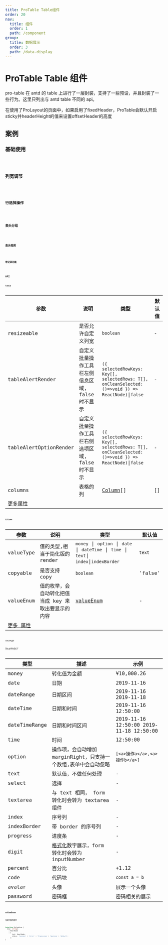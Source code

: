 ```yaml
---
title: ProTable Table组件
order: 20
nav:
  title: 组件
  order: 1
  path: /component
group:
  title: 数据展示
  order: 3
  path: /data-display
---
```


# ProTable Table 组件

pro-table 在 antd 的 table 上进行了一层封装，支持了一些预设，并且封装了一些行为。这里只列出与 antd table 不同的 api。

<Alert type="warning">
在使用了ProLayout的页面中，如果启用了fixedHeader，ProTable会默认开启sticky并headerHeight的值来设置offsetHeader的高度
</Alert>

## 案例

### 基础使用

<code src="./demos/basic.tsx" />

### 列宽调节

<code src="./demos/resize-columns.tsx" />

### 行选择操作

<code src="./demos/row-selector.tsx" />

### 表头分组

<code src="./demos/header-group.tsx" />

### 表头吸附

<code src="./demos/with-sticky.tsx" />

### 带记录功能

<code src="./demos/with-record.tsx" />

## API

### Table

| 参数 | 说明 | 类型 | 默认值 |
| --- | --- | --- | --- |
| resizeable | 是否允许自定义列宽 | `boolean` | - |
| tableAlertRender | 自定义批量操作工具栏左侧信息区域, false 时不显示 | `({ selectedRowKeys: Key[], selectedRows: T[], onCleanSelected: ()=>void }) => ReactNode)`\|`false` | - |
| tableAlertOptionRender | 自定义批量操作工具栏右侧选项区域, false 时不显示 | `({ selectedRowKeys: Key[], selectedRows: T[], onCleanSelected: ()=>void }) => ReactNode)`\|`false` | - |
| columns | 表格的列 | [Column](#column)[] | [] |
| [更多属性 ](https://ant.design/components/table-cn/#API) |  |  |  |

### Column

| 参数 | 说明 | 类型 | 默认值 |
| --- | --- | --- | --- |
| valueType | 值的类型,相当于简化版的 render | `money` \| `option` \| `date` \| `dateTime` \| `time` \| `text`\| `index`\|`indexBorder` | `text` |
| copyable | 是否支持 copy | `boolean` | 'false' |
| valueEnum | 值的枚举，会自动转化把值当成 key 来取出要显示的内容 | [valueEnum](#valueenum) | - |
| [更多 属性 ](https://ant.design/components/table-cn/#Column) |  |

#### valueType

现在支持的值如下

| 类型 | 描述 | 示例 |
| --- | --- | --- |
| money | 转化值为金额 | ¥10,000.26 |
| date | 日期 | 2019-11-16 |
| dateRange | 日期区间 | 2019-11-16 2019-11-18 |
| dateTime | 日期和时间 | 2019-11-16 12:50:00 |
| dateTimeRange | 日期和时间区间 | 2019-11-16 12:50:00 2019-11-18 12:50:00 |
| time | 时间 | 12:50:00 |
| option | 操作项，会自动增加 marginRight，只支持一个数组,表单中会自动忽略 | `[<a>操作a</a>,<a>操作b</a>]` |
| text | 默认值，不做任何处理 | - |
| select | 选择 | - |
| textarea | 与 text 相同， form 转化时会转为 textarea 组件 | - |
| index | 序号列 | - |
| indexBorder | 带 border 的序号列 | - |
| progress | 进度条 | - |
| digit | [格式化](https://developer.mozilla.org/zh-CN/docs/Web/JavaScript/Reference/Global_Objects/Intl/NumberFormat)数字展示，form 转化时会转为 inputNumber | - |
| percent | 百分比 | +1.12 |
| code | 代码块 | `const a = b` |
| avatar | 头像 | 展示一个头像 |
| password | 密码框 | 密码相关的展示 |

### valueEnum

当前列值的枚举

```typescript | pure
interface IValueEnum {
  [key: string]:
    | ReactNode
    | {
        text: ReactNode;
        status: 'Success' | 'Error' | 'Processing' | 'Warning' | 'Default';
      };
}
```
